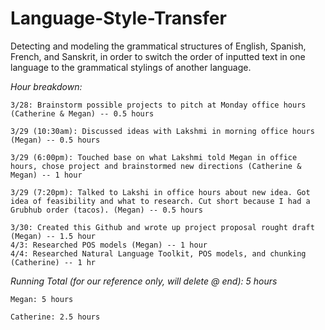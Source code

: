 # Language-Style-Transfer
Detecting and modeling the grammatical structures of English, Spanish, French, and Sanskrit, in order to switch the order of inputted text in one language to the grammatical stylings of another language.


<i>Hour breakdown:</i>
  
    3/28: Brainstorm possible projects to pitch at Monday office hours (Catherine & Megan) -- 0.5 hours
  
    3/29 (10:30am): Discussed ideas with Lakshmi in morning office hours (Megan) -- 0.5 hours
  
    3/29 (6:00pm): Touched base on what Lakshmi told Megan in office hours, chose project and brainstormed new directions (Catherine & Megan) -- 1 hour
  
    3/29 (7:20pm): Talked to Lakshi in office hours about new idea. Got idea of feasibility and what to research. Cut short because I had a Grubhub order (tacos). (Megan) -- 0.5 hours
  
    3/30: Created this Github and wrote up project proposal rought draft (Megan) -- 1.5 hour
    4/3: Researched POS models (Megan) -- 1 hour
    4/4: Researched Natural Language Toolkit, POS models, and chunking (Catherine) -- 1 hr
  
  
<i>Running Total (for our reference only, will delete @ end): 5 hours</i>
      
    Megan: 5 hours
      
    Catherine: 2.5 hours
